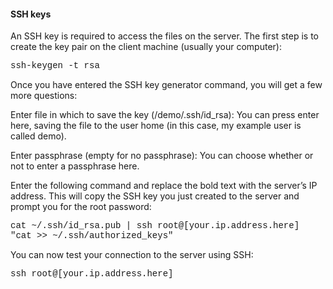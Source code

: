 <style>
	h4 {
		font-weight: bold;
	}

	.code {
		font-size: 14;
		font-family: courier;
	}

</style>

<h4>SSH keys</h4>

An SSH key is required to access the files on the server. The first step is to create the key pair on the client machine (usually your computer):

<p class="code">ssh-keygen -t rsa</p>

Once you have entered the SSH key generator command, you will get a few more questions:

Enter file in which to save the key (/demo/.ssh/id_rsa):
You can press enter here, saving the file to the user home (in this case, my example user is called demo).

Enter passphrase (empty for no passphrase):
You can choose whether or not to enter a passphrase here. 

Enter the following command and replace the bold text with the server’s IP address. This will copy the SSH key you just created to the server and prompt you for the root password:

<p class="code">cat ~/.ssh/id_rsa.pub | ssh root@[your.ip.address.here] "cat >> ~/.ssh/authorized_keys"</p>

You can now test your connection to the server using SSH:

<p class="code">ssh root@[your.ip.address.here]</p>